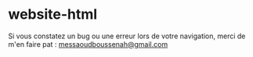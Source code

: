# website-html

Si vous constatez un bug ou une erreur lors de votre navigation, merci de m'en faire pat : messaoudboussenah@gmail.com
